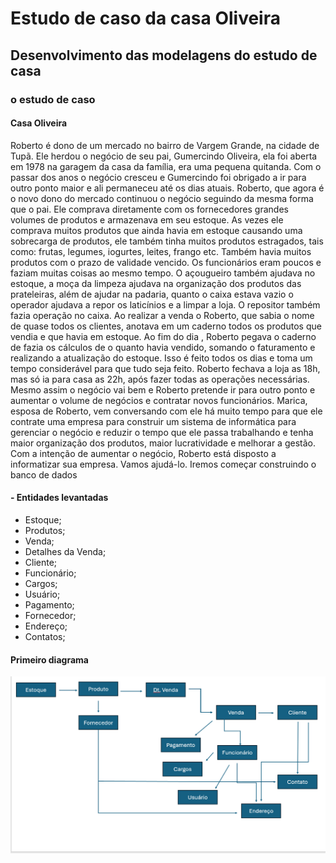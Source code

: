 # Estudo de caso da casa Oliveira
## Desenvolvimento das modelagens do estudo de casa
### o estudo de caso
#### Casa Oliveira
Roberto é dono de um mercado no bairro de Vargem Grande, na cidade de 
Tupã. Ele herdou o negócio de seu pai, Gumercindo Oliveira, ela foi aberta em 
1978 na garagem da casa da família, era uma pequena quitanda. Com o passar 
dos anos o negócio cresceu e Gumercindo foi obrigado a ir para outro ponto 
maior e ali permaneceu até os dias atuais.
Roberto, que agora é o novo dono do mercado continuou o negócio seguindo 
da mesma forma que o pai. Ele comprava diretamente com os fornecedores 
grandes volumes de produtos e armazenava em seu estoque. As vezes ele 
comprava muitos produtos que ainda havia em estoque causando uma 
sobrecarga de produtos, ele também tinha muitos produtos estragados, tais 
como: frutas, legumes, iogurtes, leites, frango etc. Também havia muitos 
produtos com o prazo de validade vencido.
Os funcionários eram poucos e faziam muitas coisas ao mesmo tempo. O 
açougueiro também ajudava no estoque, a moça da limpeza ajudava na 
organização dos produtos das prateleiras, além de ajudar na padaria, quanto o 
caixa estava vazio o operador ajudava a repor os laticínios e a limpar a loja. O 
repositor também fazia operação no caixa.
Ao realizar a venda o Roberto, que sabia o nome de quase todos os clientes, 
anotava em um caderno todos os produtos que vendia e que havia em estoque. 
Ao fim do dia , Roberto pegava o caderno de fazia os cálculos de o quanto 
havia vendido, somando o faturamento e realizando a atualização do estoque. 
Isso é feito todos os dias e toma um tempo considerável para que tudo seja 
feito.
Roberto fechava a loja as 18h, mas só ia para casa as 22h, após fazer todas as 
operações necessárias. Mesmo assim o negócio vai bem e Roberto pretende ir 
para outro ponto e aumentar o volume de negócios e contratar novos 
funcionários.
Marica, esposa de Roberto, vem conversando com ele há muito tempo para que 
ele contrate uma empresa para construir um sistema de informática para 
gerenciar o negócio e reduzir o tempo que ele passa trabalhando e tenha maior 
organização dos produtos, maior lucratividade e melhorar a gestão.
Com a intenção de aumentar o negócio, Roberto está disposto a informatizar 
sua empresa. Vamos ajudá-lo. Iremos começar construindo o banco de dados

#### - Entidades levantadas

- Estoque;
- Produtos;
- Venda;
- Detalhes da Venda;
- Cliente;
- Funcionário;
- Cargos;
- Usuário;
- Pagamento;
- Fornecedor;
- Endereço;
- Contatos;

#### Primeiro diagrama

!["Primeiro diagrama"](diagrama.png)